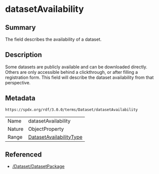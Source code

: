 <!-- Automatically generated by spec-parser v2.3.0 on 2024-07-09T17:43:37.025898+00:00 -->
<!-- SPDX-License-Identifier: Community-Spec-1.0 -->

# datasetAvailability

## Summary

The field describes the availability of a dataset.


## Description

Some datasets are publicly available and can be downloaded directly. Others are only accessible behind a clickthrough, or after filling a registration form. This field will describe the dataset availability from that perspective.


## Metadata

`https://spdx.org/rdf/3.0.0/terms/Dataset/datasetAvailability`


| | |
|---|---|
| Name | datasetAvailability |
| Nature | ObjectProperty |
| Range | [DatasetAvailabilityType](../Vocabularies/DatasetAvailabilityType.md) |




## Referenced

- [/Dataset/DatasetPackage](../../Dataset/Classes/DatasetPackage.md)

